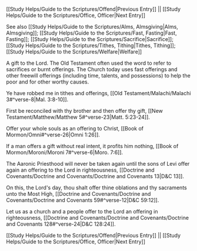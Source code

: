 [[Study Helps/Guide to the Scriptures/Offend|Previous Entry]]  ||  [[Study Helps/Guide to the Scriptures/Office, Officer|Next Entry]]

 See also [[Study Helps/Guide to the Scriptures/Alms, Almsgiving|Alms, Almsgiving]]; [[Study Helps/Guide to the Scriptures/Fast, Fasting|Fast, Fasting]]; [[Study Helps/Guide to the Scriptures/Sacrifice|Sacrifice]]; [[Study Helps/Guide to the Scriptures/Tithes, Tithing|Tithes, Tithing]]; [[Study Helps/Guide to the Scriptures/Welfare|Welfare]]

 A gift to the Lord. The Old Testament often used the word to refer to sacrifices or burnt offerings. The Church today uses fast offerings and other freewill offerings (including time, talents, and possessions) to help the poor and for other worthy causes.

 Ye have robbed me in tithes and offerings, [[Old Testament/Malachi/Malachi 3#^verse-8|Mal. 3:8-10]].

 First be reconciled with thy brother and then offer thy gift, [[New Testament/Matthew/Matthew 5#^verse-23|Matt. 5:23-24]].

 Offer your whole souls as an offering to Christ, [[Book of Mormon/Omni#^verse-26|Omni 1:26]].

 If a man offers a gift without real intent, it profits him nothing, [[Book of Mormon/Moroni/Moroni 7#^verse-6|Moro. 7:6]].

 The Aaronic Priesthood will never be taken again until the sons of Levi offer again an offering to the Lord in righteousness, [[Doctrine and Covenants/Doctrine and Covenants/Doctrine and Covenants 13|D&C 13]].

 On this, the Lord's day, thou shalt offer thine oblations and thy sacraments unto the Most High, [[Doctrine and Covenants/Doctrine and Covenants/Doctrine and Covenants 59#^verse-12|D&C 59:12]].

 Let us as a church and a people offer to the Lord an offering in righteousness, [[Doctrine and Covenants/Doctrine and Covenants/Doctrine and Covenants 128#^verse-24|D&C 128:24]].

[[Study Helps/Guide to the Scriptures/Offend|Previous Entry]]  ||  [[Study Helps/Guide to the Scriptures/Office, Officer|Next Entry]]